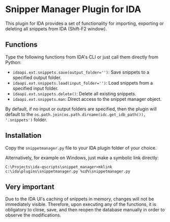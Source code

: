 # Snipper Manager Plugin for IDA

This plugin for IDA provides a set of functionality for importing, exporting or deleting all snippets from IDA (Shift-F2 window).

## Functions

Type the following functions from IDA's CLI or just call them directly from Python:

- `idaapi.ext.snippets.save(output_folder='')`: Save snippets to a specified output folder.
- `idaapi.ext.snippets.load(input_folder='')`: Load snippets from a specified input folder.
- `idaapi.ext.snippets.delete()`: Delete all existing snippets.
- `idaapi.ext.snippets.man`: Direct access to the snippet manager object.

By default, if no input or output folders are specified, then the plugin will default to the `os.path.join(os.path.dirname(idc.get_idb_path()), '.snippets')` folder.

## Installation

Copy the `snippetmanager.py` file to your IDA plugin folder of your choice.

Alternatively, for example on Windows, just make a symbolic link directly:

```batch
C:\Projects\ida-qscripts\snippet_manager>mklink c:\ida\plugins\snippetmanager.py %cd%\snippetmanager.py
```

## Very important

Due to the IDA UI's caching of snippets in memory, changes will not be immediately visible. Therefore, upon executing any of the functions, it is obligatory to close, save, and then reopen the database manually in order to observe the modifications.